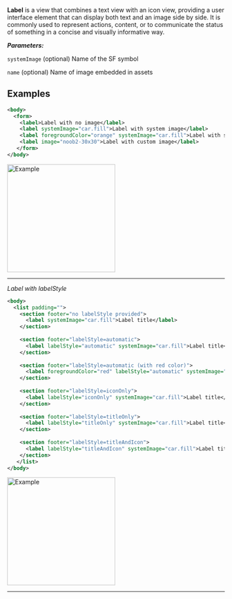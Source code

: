 **Label** is a view that combines a text view with an icon view, providing a user interface element that can display both text and an image side by side. It is commonly used to represent actions, content, or to communicate the status of something in a concise and visually informative way.

***Parameters:***

`systemImage` (optional) Name of the SF symbol

`name` (optional) Name of image embedded in assets

## Examples



```xml
<body>
  <form>
    <label>Label with no image</label>
    <label systemImage="car.fill">Label with system image</label>
    <label foregroundColor="orange" systemImage="car.fill">Label with system image</label>
    <label image="noob2-30x30">Label with custom image</label>
   </form>
</body>
```

<img src="https://magic-ui.com/Help/GitHubAssets/label-0.png?ts=1735484869.719952" alt="Example" width="250"/>

---
*Label with labelStyle*

```xml
<body>
  <list padding="">
    <section footer="no labelStyle provided">
      <label systemImage="car.fill">Label title</label>
    </section>
    
    <section footer="labelStyle=automatic">
      <label labelStyle="automatic" systemImage="car.fill">Label title</label>
    </section>
    
    <section footer="labelStyle=automatic (with red color)">
      <label foregroundColor="red" labelStyle="automatic" systemImage="car.fill">Label title</label>
    </section>
    
    <section footer="labelStyle=iconOnly">
      <label labelStyle="iconOnly" systemImage="car.fill">Label title</label>
    </section>
    
    <section footer="labelStyle=titleOnly">
      <label labelStyle="titleOnly" systemImage="car.fill">Label title</label>
    </section>
    
    <section footer="labelStyle=titleAndIcon">
      <label labelStyle="titleAndIcon" systemImage="car.fill">Label title</label>
    </section>
   </list>
</body>
```

<img src="https://magic-ui.com/Help/GitHubAssets/label-1.png?ts=1735484869.719955" alt="Example" width="250"/>

---
